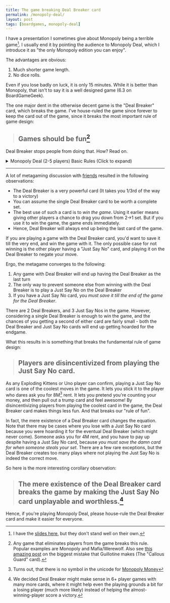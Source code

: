 ```yaml
---
title: The game breaking Deal Breaker card
permalink: /monopoly-deal/
layout: post
tags: [boardgames, monopoly-deal]
---
```


I have a presentation I sometimes give about Monopoly being a terrible game[^1].
I usually end it by pointing the audience to Monopoly Deal, which I introduce it as
"the only Monopoly edition you can enjoy".

The advantages are obvious:

1. Much shorter game length.
2. No dice rolls.

Even if you lose badly on luck, it is only 15 minutes. While it is better than Monopoly, that isn't to say it is a well designed game (6.3 on BoardGameGeek).

The one major dent in the otherwise decent game is the "Deal Breaker" card, which breaks the game. I've house-ruled the game
since forever to keep the card out of the game, since it breaks the most important rule of game design:

> ## Games should be fun[^9]

Deal Breaker stops people from doing that. How? Read on.

<details>
<summary> Monopoly Deal (2-5 players) Basic Rules (Click to expand)</summary>
The objective of the game is to get 3 sets of properties in distinct colors. The first player to 3 sets wins the game. There are some action cards, which let you get money/properties from other players. Important action cards, relevant for this post:
<ul>
<li>The <strong>Deal Breaker</strong> card lets you "steal" a complete set from another player.</li>
<li>The <strong>Just Say No</strong> card lets you say no to any action that any player takes against you. It is the only way to counter a Deal Breaker card.</li>
</ul>

<a href="https://youtu.be/Gc0XrTjmCV8">Here's a short 3 minute video</a> if you'd like to learn the complete rules.
</details>

<hr/>

A lot of metagaming discussion with [friends](#link-somewhere-nice) resulted in the following observations:

- The Deal Breaker is a very powerful card (It takes you 1/3rd of the way to a victory)
- You can assume the single Deal Breaker card to be worth a complete set.
- The best use of such a card is to *win the game*. Using it earlier means giving other players a chance to drag you down from 2->1 set. But if you use it to win the game, the game ends immediately.
- Hence, Deal Breaker will always end up being the last card of the game.

If you are playing a game with the Deal Breaker card, you'd want to save it till the very end, and win the game with it. The only possible case for not winning is the other player having a "Just Say No" card, and playing it on the Deal Breaker to negate your move.

Ergo, the metagame converges to the following:

1. Any game with Deal Breaker will end up having the Deal Breaker as the last turn
2. The only way to prevent someone else from winning with the Deal Breaker is to play a Just Say No on the Deal Breaker
3. If you have a Just Say No card, you *must save it till the end of the game for the Deal Breaker*.

There are 2 Deal Breakers, and 3 Just Say Nos in the game. However, considering a single Deal Breaker is enough to win the game, and the chances of you getting a second of either card are fairly small - both the Deal Breaker and Just Say No cards will end up getting hoarded for the endgame.

What this results in is something that breaks the fundamental rule of game design:

> ## Players are disincentivized from playing the Just Say No card.

As any Exploding Kittens or Uno player can confirm, playing a Just Say No card is one of the coolest moves in the game. It lets you stick it to the player who dares ask you for 8M[^7] rent. It lets you pretend you're counting your money, and then pull out a trump card and feel awesome! By disincentivizing players from playing the coolest card in the game, the Deal Breaker card makes things less fun. And that breaks our "rule of fun".

In fact, the mere existence of a Deal Breaker card changes the equation. Note that there may be cases where you lose with a Just Say No card because you were hoarding it for the eventual Deal Breaker (which might never come). Someone asks you for 4M rent, and you have to pay up despite having a Just Say No card, because _you must save the damn card for when someone steals your set_. There are a few rare exceptions, but the Deal Breaker creates too many plays where not playing the Just Say No is indeed the correct move.

So here is the more interesting corollary observation:

>##  The mere existence of the Deal Breaker card breaks the game by making the Just Say No card unplayable and worthless.[^2]

Hence, if you're playing Monopoly Deal, please house-rule the Deal Breaker card and make it easier for everyone.

[^9]: Any game that eliminates players from the game breaks this rule. Popular examples are Monopoly and Mafia/Werewolf. Also see [this amazing post](https://danielsolisblog.blogspot.com/2015/07/one-thing-to-avoid-in-game-design.html) on the biggest mistake that Guillotine makes (The "Callous Guard" card).
[^1]: I have the [slides here](https://slides.com/captn3m0/monopoly), but they don't stand well on their own.
[^7]: Turns out, that there is no symbol in the unicode for [Monopoly Money](https://boardgames.stackexchange.com/questions/23909/what-is-the-monopoly-m-symbol-called)
[^2]: We decided Deal Breaker might make sense in 6+ player games with many more cards, where it might help even the playing grounds a bit for a losing player (much more likely) instead of helping the almost-winning-player score a victory.
